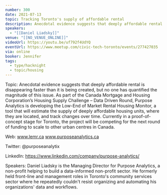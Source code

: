```yaml
---
number: 300
date: 2021-07-13
topic: Tracking Toronto's supply of affordable rental
description: Anecdotal evidence suggests that deeply affordable rental is disappearing faster than it is being created, but no one has quantified the magnitude of this issue. As part of the Canada Mortgage and Housing Corporation’s Housing Supply Challenge – Data Driven Round, Purpose Analytics is developing the Low-End of Market Rental Housing Monitor, a tool that will estimate the supply of deeply affordable housing units, where they are located, and track changes over time. Currently in a proof-of-concept stage for Toronto, the project will be competing for the next round of funding to scale to other urban centres in Canada.  www.lemr.ca  www.purposeanalytics.ca
speakers:
  - "[[Daniel Liadsky]]"
venue: "[[NO_VENUE_ONLINE]]"
videoUrl: https://youtu.be/uf792f4UdYQ
eventUrl: https://www.meetup.com/civic-tech-toronto/events/277427035
via: online
booker: Jennifer
tags:
  - type/hacknight
  - topic/housing
---
```


Topic:
Anecdotal evidence suggests that deeply affordable rental is disappearing faster than it is being created, but no one has quantified the magnitude of this issue. As part of the Canada Mortgage and Housing Corporation’s Housing Supply Challenge – Data Driven Round, Purpose Analytics is developing the Low-End of Market Rental Housing Monitor, a tool that will estimate the supply of deeply affordable housing units, where they are located, and track changes over time. Currently in a proof-of-concept stage for Toronto, the project will be competing for the next round of funding to scale to other urban centres in Canada.

Web:
www.lemr.ca
www.purposeanalytics.ca

Twitter:
@purposeanalytix

LinkedIn:
https://www.linkedin.com/company/purpose-analytics/

Speakers:
Daniel Liadsky is the Managing Director for Purpose Analytics, a non-profit helping to build a data-informed non-profit sector. He formerly held front-line and management roles in Toronto's community services sector where he repeatedly couldn't resist organizing and automating his organizations' data and workflows.
